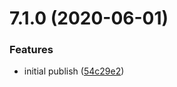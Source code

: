 # 7.1.0 (2020-06-01)


### Features

* initial publish ([54c29e2](https://github.com/softwaregroup-bg/ut-port-viber/commit/54c29e2804bf7fc28a7acb7a6cc5cf1dd73f4558))



